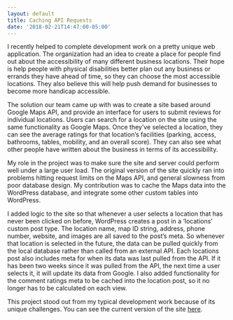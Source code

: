 ```yaml
---
layout: default
title: Caching API Requests
date: '2018-02-21T14:47:00-05:00'
---
```

I recently helped to complete development work on a pretty unique web application. The organization had an idea to create a place for people find out about the accessibility of many different business locations. Their hope is help people with physical disabilities better plan out any business or errands they have ahead of time, so they can choose the most accessible locations. They also believe this will help push demand for businesses to become more handicap accessible.

The solution our team came up with was to create a site based around Google Maps API, and provide an interface for users to submit reviews for individual locations. Users can search for a location on the site using the same functionality as Google Maps. Once they’ve selected a location, they can see the average ratings for that location’s facilities (parking, access, bathrooms, tables, mobility, and an overall score). They can also see what other people have written about the business in terms of its accessibility.

My role in the project was to make sure the site and server could perform well under a large user load. The original version of the site quickly ran into problems hitting request limits on the Maps API, and general slowness from poor database design. My contribution was to cache the Maps data into the WordPress database, and integrate some other custom tables into WordPress.

I added logic to the site so that whenever a user selects a location that has never been clicked on before, WordPress creates a post in a ‘locations’ custom post type. The location name, map ID string, address, phone number, website, and images are all saved to the post’s meta. So whenever that location is selected in the future, the data can be pulled quickly from the local database rather than called from an external API. Each locations post also includes meta for when its data was last pulled from the API. If it has been two weeks since it was pulled from the API, the next time a user selects it, it will update its data from Google. I also added functionality for the comment ratings meta to be cached into the location post, so it no longer has to be calculated on each view.

This project stood out from my typical development work because of its unique challenges. You can see the current version of the site <a href="https://johnnyspass.com" target="_blank">here</a>.
